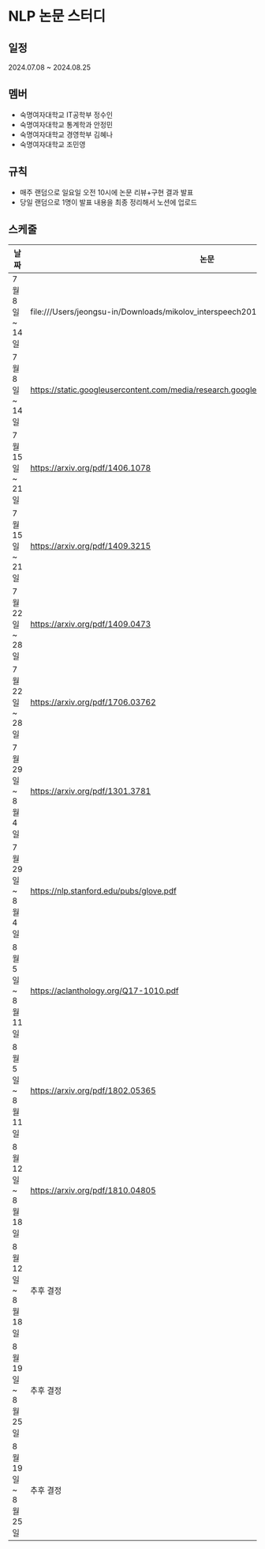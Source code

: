 # NLP 논문 스터디

## 일정
2024.07.08 ~ 2024.08.25

## 멤버
- 숙명여자대학교 IT공학부 정수인
- 숙명여자대학교 통계학과 안정민
- 숙명여자대학교 경영학부 김혜나
- 숙명여자대학교 조민영

## 규칙
- 매주 랜덤으로 일요일 오전 10시에 논문 리뷰+구현 결과 발표
- 당일 랜덤으로 1명이 발표 내용을 최종 정리해서 노션에 업로드

## 스케줄
| 날짜 | 논문 |
| --- | --- |
| 7월 8일~ 14일 | file:///Users/jeongsu-in/Downloads/mikolov_interspeech2010_IS100722.pdf  |
| 7월 8일~ 14일 | https://static.googleusercontent.com/media/research.google.com/ko//pubs/archive/43905.pdf |
| 7월 15일 ~ 21일 | https://arxiv.org/pdf/1406.1078 |
| 7월 15일 ~ 21일 | https://arxiv.org/pdf/1409.3215 |
| 7월 22일 ~ 28일 | https://arxiv.org/pdf/1409.0473 |
| 7월 22일 ~ 28일 | https://arxiv.org/pdf/1706.03762 |
| 7월 29일 ~ 8월 4일 | https://arxiv.org/pdf/1301.3781 |
| 7월 29일 ~ 8월 4일 | https://nlp.stanford.edu/pubs/glove.pdf |
| 8월 5일 ~ 8월 11일 | https://aclanthology.org/Q17-1010.pdf |
| 8월 5일 ~ 8월 11일 | https://arxiv.org/pdf/1802.05365 |
| 8월 12일 ~ 8월 18일 | https://arxiv.org/pdf/1810.04805 |
| 8월 12일 ~ 8월 18일 | 추후 결정 |
| 8월 19일 ~ 8월 25일 | 추후 결정 |
| 8월 19일 ~ 8월 25일 | 추후 결정 |

